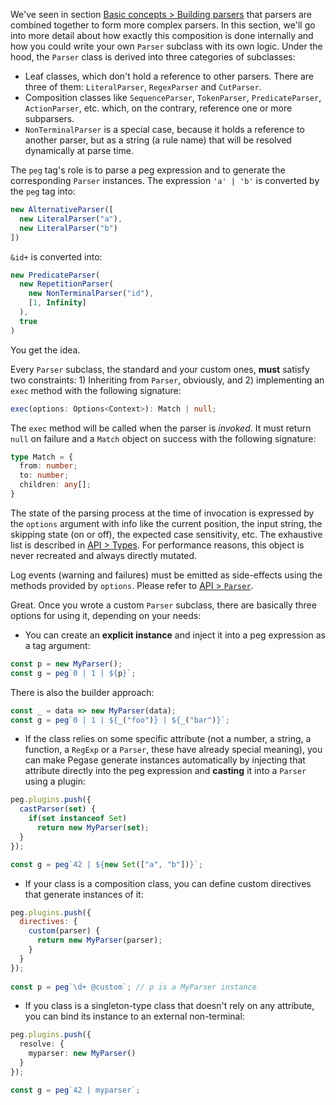 We've seen in section [Basic concepts > Building parsers](/pegase/basic-concepts/Building-parsers/) that parsers are combined together to form more complex parsers. In this section, we'll go into more detail about how exactly this composition is done internally and how you could write your own `Parser` subclass with its own logic. Under the hood, the `Parser` class is derived into three categories of subclasses:

- Leaf classes, which don't hold a reference to other parsers. There are three of them: `LiteralParser`, `RegexParser` and `CutParser`.
- Composition classes like `SequenceParser`, `TokenParser`, `PredicateParser`, `ActionParser`, etc. which, on the contrary, reference one or more subparsers.
- `NonTerminalParser` is a special case, because it holds a reference to another parser, but as a string (a rule name) that will be resolved dynamically at parse time.

The `peg` tag's role is to parse a peg expression and to generate the corresponding `Parser` instances. The expression `'a' | 'b'` is converted by the `peg` tag into:

```ts
new AlternativeParser([
  new LiteralParser("a"),
  new LiteralParser("b")
])
```

`&id+` is converted into:

```ts
new PredicateParser(
  new RepetitionParser(
    new NonTerminalParser("id"),
    [1, Infinity]
  ),
  true
)
```

You get the idea.

Every `Parser` subclass, the standard and your custom ones, **must** satisfy two constraints: 1) Inheriting from `Parser`, obviously, and 2) implementing an `exec` method with the following signature:

```ts
exec(options: Options<Context>): Match | null;
```

The `exec` method will be called when the parser is *invoked*. It must return `null` on failure and a `Match` object on success with the following signature:

```ts
type Match = {
  from: number;
  to: number;
  children: any[];
}
```

The state of the parsing process at the time of invocation is expressed by the `options` argument with info like the current position, the input string, the skipping state (on or off), the expected case sensitivity, etc. The exhaustive list is described in [API > Types](/pegase/api/Types/). For performance reasons, this object is never recreated and always directly mutated.

Log events (warning and failures) must be emitted as side-effects using the methods provided by `options`. Please refer to [API > `Parser`](/pegase/api/Parser/).

Great. Once you wrote a custom `Parser` subclass, there are basically three options for using it, depending on your needs:

- You can create an **explicit instance** and inject it into a peg expression as a tag argument:

```js
const p = new MyParser();
const g = peg`0 | 1 | ${p}`;
```

There is also the builder approach:

```ts
const _ = data => new MyParser(data);
const g = peg`0 | 1 | ${_("foo")} | ${_("bar")}`;
```

- If the class relies on some specific attribute (not a number, a string, a function, a `RegExp` or a `Parser`, these have already special meaning), you can make Pegase generate instances automatically by injecting that attribute directly into the peg expression and **casting** it into a `Parser` using a plugin:

```js
peg.plugins.push({
  castParser(set) {
    if(set instanceof Set)
      return new MyParser(set);
  }
});

const g = peg`42 | ${new Set(["a", "b"])}`;
```

- If your class is a composition class, you can define custom directives that generate instances of it:

```js
peg.plugins.push({
  directives: {
    custom(parser) {
      return new MyParser(parser);
    }
  }
});
  
const p = peg`\d+ @custom`; // p is a MyParser instance
```

- If you class is a singleton-type class that doesn't rely on any attribute, you can bind its instance to an external non-terminal:

```ts
peg.plugins.push({
  resolve: {
    myparser: new MyParser()
  }
});

const g = peg`42 | myparser`;
```

